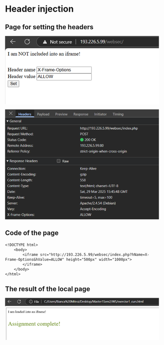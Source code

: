 # Header injection

## Page for setting the headers

![headers](./index_page_asg_1.png)


![result](./index_page_asg_2.png)

## Code of the page
``` 
<!DOCTYPE html>
    <body>
        <iframe src="http://193.226.5.99/websec/index.php?hName=X-Frame-Options&hValue=ALLOW" height="500px" width="1000px">
        </iframe>
    </body>
</html>
```

## The result of the local page

![result](./index_page_asg_3.png)
